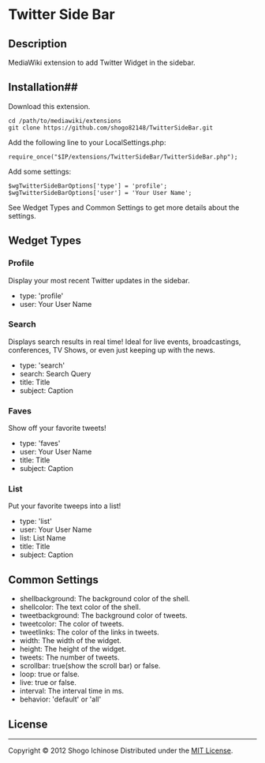 Twitter Side Bar
======================
## Description ##
MediaWiki extension to add Twitter Widget in the sidebar.

## Installation##
Download this extension.

    cd /path/to/mediawiki/extensions
    git clone https://github.com/shogo82148/TwitterSideBar.git

Add the following line to your LocalSettings.php:

    require_once("$IP/extensions/TwitterSideBar/TwitterSideBar.php");

Add some settings:

    $wgTwitterSideBarOptions['type'] = 'profile';
    $wgTwitterSideBarOptions['user'] = 'Your User Name';

See Wedget Types and Common Settings to get more details about the settings.

## Wedget Types ##

### Profile ###
Display your most recent Twitter updates in the sidebar.

+ type: 'profile'
+ user: Your User Name

### Search ###
Displays search results in real time! Ideal for live events, broadcastings, conferences, TV Shows, or even just keeping up with the news.

+ type: 'search'
+ search: Search Query
+ title: Title
+ subject: Caption

### Faves ###
Show off your favorite tweets!

+ type: 'faves'
+ user: Your User Name
+ title: Title
+ subject: Caption

### List ###
Put your favorite tweeps into a list! 

+ type: 'list'
+ user: Your User Name
+ list: List Name
+ title: Title
+ subject: Caption

## Common Settings ##

+ shellbackground: The background color of the shell.
+ shellcolor: The text color of the shell.
+ tweetbackground: The background color of tweets.
+ tweetcolor: The color of tweets.
+ tweetlinks: The color of the links in tweets.
+ width: The width of the widget.
+ height: The height of the widget.
+ tweets: The number of tweets.
+ scrollbar: true(show the scroll bar) or false.
+ loop: true or false.
+ live: true or false.
+ interval: The interval time in ms.
+ behavior: 'default' or 'all'

## License ##
----------
Copyright &copy; 2012 Shogo Ichinose
Distributed under the [MIT License][mit].
 
[MIT]: http://www.opensource.org/licenses/mit-license.php
